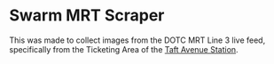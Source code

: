 # Swarm MRT Scraper
This was made to collect images from the DOTC MRT Line 3 live feed, specifically from the Ticketing Area of the [Taft Avenue Station](http://dotcmrt3.gov.ph/cctv.php?stationId=13).
